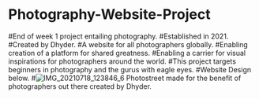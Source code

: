 # Photography-Website-Project

#End of week 1 project entailing photography.
#Established in 2021.
#Created by Dhyder.
#A website for all photographers globally.
#Enabling creation of a platform for shared greatness.
#Enabling a carrier for visual inspirations for photographers around the world.
#This project targets beginners in photography and the gurus with eagle eyes.
#Website Design below.
#![IMG_20210718_123846_6](https://user-images.githubusercontent.com/86789832/126065563-9029698e-61e8-495a-a034-90f8b7d0784b.jpg)
Photostreet made for the benefit of photographers out there created by Dhyder.
